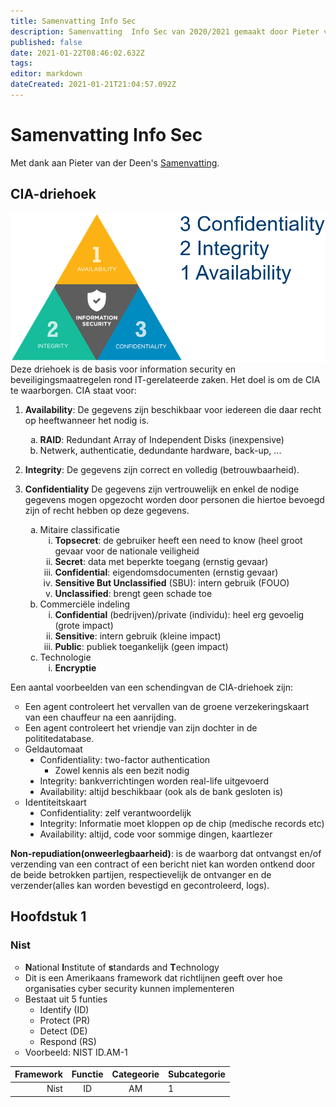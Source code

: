 ```yaml
---
title: Samenvatting Info Sec
description: Samenvatting  Info Sec van 2020/2021 gemaakt door Pieter van der Deen
published: false
date: 2021-01-22T08:46:02.632Z
tags: 
editor: markdown
dateCreated: 2021-01-21T21:04:57.092Z
---
```


# Samenvatting Info Sec
Met dank aan Pieter van der Deen's [Samenvatting](https://tmwiki.be/information_security/samenvatting_info_sec_pieter_vanderdeen.pdf).

## CIA-driehoek


[comment]: <> (remove white background of img)
[![cia-triad](/cia-triad.png)](https://blog.jamestyson.co.uk/the-cia-and-dad-triads)
Deze driehoek is de basis voor information security en beveiligingsmaatregelen rond IT-gerelateerde zaken. Het doel is om de CIA te waarborgen. CIA staat voor:

1. **Availability**: De gegevens zijn beschikbaar voor iedereen die daar recht op heeftwanneer het nodig is.
	1. **RAID**: Redundant Array of Independent Disks (inexpensive)
	2. Netwerk, authenticatie, dedundante hardware, back-up, ...
2. **Integrity**: De gegevens zijn correct en volledig (betrouwbaarheid).

3. **Confidentiality** De gegevens zijn vertrouwelijk en enkel de nodige gegevens mogen opgezocht worden door personen die hiertoe bevoegd zijn of recht hebben op deze gegevens.
	1. Mitaire classificatie
		1. **Topsecret**: de gebruiker heeft een need to know (heel groot  gevaar voor de nationale veiligheid
		2. **Secret**: data met beperkte toegang (ernstig gevaar)
		3. **Confidential**: eigendomsdocumenten (ernstig gevaar)
		4. **Sensitive But Unclassified** (SBU): intern gebruik (FOUO)
		5. **Unclassified**: brengt geen schade toe
	2. Commerciële indeling
		1. **Confidential** (bedrijven)/private (individu): heel erg gevoelig (grote impact)
		2. **Sensitive**: intern gebruik (kleine impact)
		3. **Public**: publiek toegankelijk (geen impact)
	3. Technologie
		1. **Encryptie**


Een aantal voorbeelden van een schendingvan de CIA-driehoek zijn:

* Een agent controleert het vervallen van de groene verzekeringskaart van een chauffeur na een aanrijding.
* Een agent controleert het vriendje van zijn dochter in de polititedatabase.
* Geldautomaat
	* Confidentiality: two-factor authentication
		* Zowel kennis als een bezit nodig
	* Integrity: bankverrichtingen worden real-life uitgevoerd
	* Availability: altijd beschikbaar (ook als de bank gesloten is)
* Identiteitskaart
	* Confidentiality: zelf verantwoordelijk
	* Integrity: Informatie moet kloppen op de chip (medische records etc)
	* Availability: altijd, code voor sommige dingen, kaartlezer

**Non-repudiation(onweerlegbaarheid)**: is de waarborg dat ontvangst en/of verzending van een contract of een bericht niet kan worden ontkend door de beide betrokken partijen, respectievelijk de ontvanger en de verzender(alles kan worden bevestigd en gecontroleerd, logs).

## Hoofdstuk 1

### Nist
* **N**ational **I**nstitute of **s**tandards and **T**echnology
* Dit is een Amerikaans framework dat richtlijnen geeft over hoe organisaties cyber security kunnen implementeren
* Bestaat uit 5 funties
	1. Identify (ID)
	2. Protect (PR)
	3. Detect (DE)
	4. Respond (RS)
* Voorbeeld: NIST ID.AM\-1 

| Framework |  Functie    |  Categeorie | Subcategorie |
| -------------: | :----------: | :-----------: | :----------- |
| Nist | ID | AM | 1 |

[comment]: <> (CSS Only works in preview)
<style type="text/css">
 	/* Indent Formatting */

  ul li {list-style-type: circle;}
	ul ul  li {list-style-type: disc;}
	ul ul ul li{list-style-type: square;}
   
   /* Format: 1-a-i-A-1-I */
   ol { list-style-type: decimal;}
   ol ol {list-style-type: lower-alpha;}
   ol ol ol { list-style-type: lower-roman;}
   ol ol ol ol { list-style-type: upper-alpha;}
   ol ol ol ol ol { list-style-type: decimal;}
   ol ol ol ol ol ol { list-style-type: upper-roman;}
   /* https://www.w3schools.com/cssref/pr_list-style-type.asp */
   /* https://stackoverflow.com/questions/11445453/css-set-li-indent */
   /* https://stackoverflow.com/questions/13366820/how-do-you-make-lettered-lists-using-markdown */
</style>